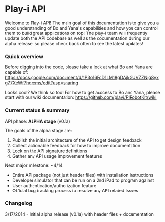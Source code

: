 # Play-i API
Welcome to Play-i API!  The main goal of this documentation is to give you a good understanding of Bo and Yana's capabilities and how you can control them to build great applications on top!  The play-i team will frequently update both the API codebase as well as the documentation during our alpha release, so please check back often to see the latest updates!  


### Quick overview
Before digging into the code, please take a look at what Bo and Yana are capable of: https://docs.google.com/document/d/1P3o16FcD1LM18gDAjkGUVZZNjq8yxg77XeWf7hqrcms/edit?usp=sharing

Looks cool?  We think so too!  For how to get acccess to Bo and Yana, please start with our wiki documentation: https://github.com/playi/PIRobotKit/wiki


### Current status & summary
API phase: **ALPHA stage** (v0.1a)

The goals of the alpha stage are:
1. Publish the initial architecture of the API to get design feedback
2. Collect actionable feedback for how to improve documentation
3. Lock on the API signature definitions
4. Gather any API usage improvement features

Next major milestone: ~4/14
- Entire API package (not just header files) with installation instructions
- Developer simulator that can be run on a 2nd iPad to program against
- User authentication/authorization feature
- Official bug tracking process to resolve any API related issues


### Changelog
3/17/2014 - Initial alpha release (v0.1a) with header files + documentation

